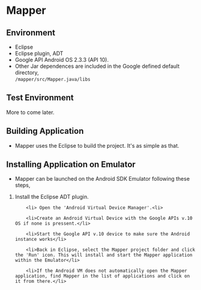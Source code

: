 Mapper
======


Environment
-----------
* Eclipse  
* Eclipse plugin, ADT  
* Google API Android OS 2.3.3 (API 10).  
* Other Jar dependences are included in the Google defined default directory,  
<code>/mapper/src/Mapper.java/libs</code>  
  

Test Environment  
----------------  
More to come later.  
  
Building Application  
--------------------  
* Mapper uses the Eclipse to build the project. It's as simple as that.  
  
  
Installing Application on Emulator  
----------------------------------  
* Mapper can be launched on the Android SDK Emulator following these steps,  
  
<ol>
		<li>Install the Eclipse ADT plugin.</li> 

		<li> Open the 'Android Virtual Device Manager'.<li>
		
		<li>Create an Android Virtual Device with the Google APIs v.10 OS if none is pressent.</li>  
  
		<li>Start the Google API v.10 device to make sure the Android instance works</li>  
  		
  		<li>Back in Eclipse, select the Mapper project folder and click the 'Run' icon. This will install and start the Mapper application within the Emulator</li>
		  
		<li>If the Android VM does not automatically open the Mapper application, find Mapper in the list of applications and click on it from there.</li>  
</ol>